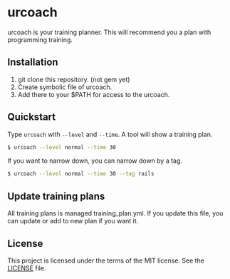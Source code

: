 # urcoach
urcoach is your training planner.
This will recommend you a plan with programming training. 

## Installation

1. git clone this repository. (not gem yet)
1. Create symbolic file of urcoach.
1. Add there to your $PATH for access to the urcoach. 

## Quickstart

Type `urcoach` with `--level` and `--time`.
A tool will show a training plan.

```sh
$ urcoach --level normal --time 30
```

If you want to narrow down, you can narrow down by a tag.
```sh
$ urcoach --level normal --time 30 --tag rails
```

## Update training plans
All training plans is managed training_plan.yml.
If you update this file, you can update or add to new plan if you want it.

## License
This project is licensed under the terms of the MIT license. See the [LICENSE](./LICENSE) file.